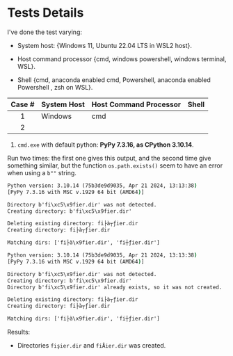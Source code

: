 # Tests Details

I've done the test varying:

- System host: {Windows 11, Ubuntu 22.04 LTS in WSL2 host}.

- Host command processor {cmd, windows powershell, windows terminal, WSL}.

- Shell {cmd, anaconda enabled cmd, Powershell, anaconda enabled Powershell , zsh on WSL}.

| Case # | System Host | Host Command Processor | Shell |
|:------:|:------------|:-----------------------|:------|
| 1 | Windows | cmd ||
| 2 | 

1. `cmd.exe` with default python: **PyPy 7.3.16, as CPython 3.10.14**.

  Run two times: the first one gives this output, and the second time give something similar, but the function `os.path.exists()` seem to have an error when using a `b""` string.

  ```cmd
  Python version: 3.10.14 (75b3de9d9035, Apr 21 2024, 13:13:38)
  [PyPy 7.3.16 with MSC v.1929 64 bit (AMD64)]
  
  Directory b'fi\xc5\x9fier.dir' was not detected.
  Creating directory: b'fi\xc5\x9fier.dir'
  
  Deleting existing directory: fi├à┬ƒier.dir
  Creating directory: fi├à┬ƒier.dir
  
  Matching dirs: ['fi├à\x9fier.dir', 'fi┼ƒier.dir']
  ```

  ```cmd
  Python version: 3.10.14 (75b3de9d9035, Apr 21 2024, 13:13:38)
  [PyPy 7.3.16 with MSC v.1929 64 bit (AMD64)]
  
  Directory b'fi\xc5\x9fier.dir' was not detected.
  Creating directory: b'fi\xc5\x9fier.dir'
  Directory b'fi\xc5\x9fier.dir' already exists, so it was not created.
  
  Deleting existing directory: fi├à┬ƒier.dir
  Creating directory: fi├à┬ƒier.dir
  
  Matching dirs: ['fi├à\x9fier.dir', 'fi┼ƒier.dir']
  ```

  Results:
  - Directories `fişier.dir` and `fiÅier.dir` was created.